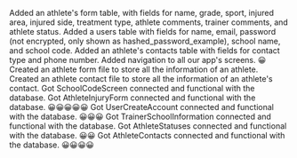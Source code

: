 Added an athlete's form table, with fields for name, grade, sport, injured area, injured side, treatment type, athlete comments, trainer comments, and athlete status.
Added a users table with fields for name, email, password (not encrypted, only shown as hashed_password_example), school name, and school code.
Added an athlete's contacts table with fields for contact type and phone number.
Added navigation to all our app's screens. 😀
Created an athlete form file to store all the information of an athlete.
Created an athlete contact file to store all the information of an athlete's contact.
Got SchoolCodeScreen connected and functional with the database.
Got AthleteInjuryForm connected and functional with the database. 😀😀😀😀😀
Got UserCreateAccount connected and functional with the database. 😀😀😀
Got TrainerSchoolInformation connected and functional with the database.
Got AthleteStatuses connected and functional with the database. 😀😀
Got AthleteContacts connected and functional with the database. 😀😀😀😀